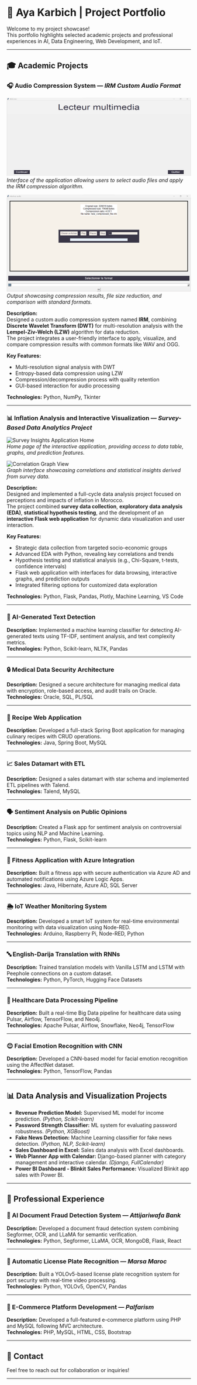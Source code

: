 # 🚀 Aya Karbich | Project Portfolio  

Welcome to my project showcase!  
This portfolio highlights selected academic projects and professional experiences in AI, Data Engineering, Web Development, and IoT.  

---

## 🎓 Academic Projects  

### 🎧 Audio Compression System — *IRM Custom Audio Format*  

![IRM Audio Compression Interface](./Image1.png)  
*Interface of the application allowing users to select audio files and apply the IRM compression algorithm.*  

![Compression Result Example](./image.png)  
*Output showcasing compression results, file size reduction, and comparison with standard formats.*  

**Description:**  
Designed a custom audio compression system named **IRM**, combining **Discrete Wavelet Transform (DWT)** for multi-resolution analysis with the **Lempel-Ziv-Welch (LZW)** algorithm for data reduction.  
The project integrates a user-friendly interface to apply, visualize, and compare compression results with common formats like WAV and OGG.  

**Key Features:**  
- Multi-resolution signal analysis with DWT  
- Entropy-based data compression using LZW  
- Compression/decompression process with quality retention  
- GUI-based interaction for audio processing  

**Technologies:** Python, NumPy, Tkinter  
 

---

### 📊 Inflation Analysis and Interactive Visualization — *Survey-Based Data Analytics Project*  

![Survey Insights Application Home](./inflation_app_home.png)  
*Home page of the interactive application, providing access to data table, graphs, and prediction features.*  

![Correlation Graph View](./inflation_app_graphs.png)  
*Graph interface showcasing correlations and statistical insights derived from survey data.*  

**Description:**  
Designed and implemented a full-cycle data analysis project focused on perceptions and impacts of inflation in Morocco.  
The project combined **survey data collection**, **exploratory data analysis (EDA)**, **statistical hypothesis testing**, and the development of an **interactive Flask web application** for dynamic data visualization and user interaction.  

**Key Features:**  
- Strategic data collection from targeted socio-economic groups  
- Advanced EDA with Python, revealing key correlations and trends  
- Hypothesis testing and statistical analysis (e.g., Chi-Square, t-tests, confidence intervals)  
- Flask web application with interfaces for data browsing, interactive graphs, and prediction outputs  
- Integrated filtering options for customized data exploration  

**Technologies:** Python, Flask, Pandas, Plotly, Machine Learning, VS Code  
 

---

### 📝 AI-Generated Text Detection  
**Description:** Implemented a machine learning classifier for detecting AI-generated texts using TF-IDF, sentiment analysis, and text complexity metrics.  
**Technologies:** Python, Scikit-learn, NLTK, Pandas  

---

### 🔒 Medical Data Security Architecture  
**Description:** Designed a secure architecture for managing medical data with encryption, role-based access, and audit trails on Oracle.  
**Technologies:** Oracle, SQL, PL/SQL  

---

### 🍳 Recipe Web Application  
**Description:** Developed a full-stack Spring Boot application for managing culinary recipes with CRUD operations.  
**Technologies:** Java, Spring Boot, MySQL  

---

### 📈 Sales Datamart with ETL  
**Description:** Designed a sales datamart with star schema and implemented ETL pipelines with Talend.  
**Technologies:** Talend, MySQL  

---

### 🗣️ Sentiment Analysis on Public Opinions  
**Description:** Created a Flask app for sentiment analysis on controversial topics using NLP and Machine Learning.  
**Technologies:** Python, Flask, Scikit-learn  

---

### 💪 Fitness Application with Azure Integration  
**Description:** Built a fitness app with secure authentication via Azure AD and automated notifications using Azure Logic Apps.  
**Technologies:** Java, Hibernate, Azure AD, SQL Server  

---

### 🌦️ IoT Weather Monitoring System  
**Description:** Developed a smart IoT system for real-time environmental monitoring with data visualization using Node-RED.  
**Technologies:** Arduino, Raspberry Pi, Node-RED, Python  

---

### 🔤 English-Darija Translation with RNNs  
**Description:** Trained translation models with Vanilla LSTM and LSTM with Peephole connections on a custom dataset.  
**Technologies:** Python, PyTorch, Hugging Face Datasets  

---

### 🏥 Healthcare Data Processing Pipeline  
**Description:** Built a real-time Big Data pipeline for healthcare data using Pulsar, Airflow, TensorFlow, and Neo4j.  
**Technologies:** Apache Pulsar, Airflow, Snowflake, Neo4j, TensorFlow  

---

### 😊 Facial Emotion Recognition with CNN  
**Description:** Developed a CNN-based model for facial emotion recognition using the AffectNet dataset.  
**Technologies:** Python, TensorFlow, Pandas  

---

## 📊 Data Analysis and Visualization Projects  

- **Revenue Prediction Model:** Supervised ML model for income prediction. *(Python, Scikit-learn)*  
- **Password Strength Classifier:** ML system for evaluating password robustness. *(Python, XGBoost)*  
- **Fake News Detection:** Machine Learning classifier for fake news detection. *(Python, NLP, Scikit-learn)*  
- **Sales Dashboard in Excel:** Sales data analysis with Excel dashboards.  
- **Web Planner App with Calendar:** Django-based planner with category management and interactive calendar. *(Django, FullCalendar)*  
- **Power BI Dashboard - Blinkit Sales Performance:** Visualized Blinkit app sales with Power BI.  

---

## 💼 Professional Experience  

### 🏦 AI Document Fraud Detection System — *Attijariwafa Bank*  
**Description:** Developed a document fraud detection system combining Segformer, OCR, and LLaMA for semantic verification.  
**Technologies:** Python, Segformer, LLaMA, OCR, MongoDB, Flask, React  

---

### 🛂 Automatic License Plate Recognition — *Marsa Maroc*  
**Description:** Built a YOLOv5-based license plate recognition system for port security with real-time video processing.  
**Technologies:** Python, YOLOv5, OpenCV, Pandas  

---

### 🛒 E-Commerce Platform Development — *Palfarism*  
**Description:** Developed a full-featured e-commerce platform using PHP and MySQL following MVC architecture.  
**Technologies:** PHP, MySQL, HTML, CSS, Bootstrap  

---

## 📝 Contact  
Feel free to reach out for collaboration or inquiries!  

---

